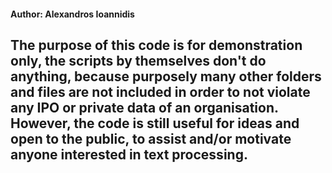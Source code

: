 #### Author: Alexandros Ioannidis

## The purpose of this code is for demonstration only, the scripts by themselves don't do anything, because purposely many other folders and files are not included in order to not violate any IPO or private data of an organisation. However, the code is still useful for ideas and open to the public, to assist and/or motivate anyone interested in text processing.
